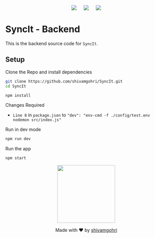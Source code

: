 <p align="center">
    <a href="https://twitter.com/shivamgohri"><img src="https://img.shields.io/twitter/follow/shivamgohri?label=Follow&style=social"></a> 
    &emsp;
    <a href="https://linkedin.com/in/shivamgohri"><img src="https://img.shields.io/badge/Linkedin-Connect-blue"></a>
    &emsp;
    <a href="https://github.com/shivamgohri"><img src="https://img.shields.io/github/followers/shivamgohri?label=Follow&style=social"></a>
</p>

# SyncIt - Backend

This is the backend source code for ```SyncIt```.

<!-- ## Demo -->

## Setup

Clone the Repo and install dependencies
```bash
git clone https://github.com/shivamgohri/SyncIt.git
cd SyncIt

npm install
```

Changes Required
* ```Line 8``` in ```package.json``` to ```"dev": "env-cmd -f ./config/test.env nodemon src/index.js"```

Run in dev mode
```bash
npm run dev
```

Run the app
```bash
npm start
```

<p align="center">
    <a href="https://instagram.com/shivamgohri"><img src="https://i.ibb.co/FX9ZBJ4/bitmoji-without-BG-01.png" width="180" height="180"></a>
</p>
<p align="center">
  Made with ♥ by <a href="https://github.com/shivamgohri">shivamgohri</a>
</p